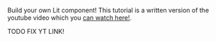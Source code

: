 Build your own Lit component! This tutorial is a written version of the youtube video which you
[can watch here!](https://www.youtube.com/channel/UCok4ZKSzM3jY7JQRMlF-DPg).

TODO FIX YT LINK!
